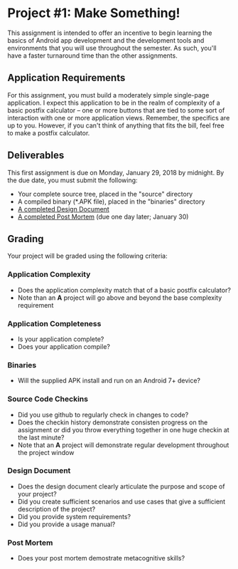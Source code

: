 # Project #1: Make Something!
This assignment is intended to offer an incentive to begin learning the basics of Android app development and the development tools and environments that you will use throughout the semester.  As such, you'll have a faster turnaround time than the other assignments.  

## Application Requirements
For this assignment, you must build a moderately simple single-page application.  I expect this application to be in the realm of complexity of a basic postfix calculator – one or more buttons that are tied to some sort of interaction with one or more application views.  Remember, the specifics are up to you.  However, if you can't think of anything that fits the bill, feel free to make a postfix calculator.

## Deliverables
This first assignment is due on Monday, January 29, 2018 by midnight.  By the due date, you must submit the following:
* Your complete source tree, placed in the "source" directory
* A compiled binary (*.APK file), placed in the "binaries" directory
* [A completed Design Document](./DesignDocument.md)
* [A completed Post Mortem](./PostMortem.md) (due one day later; January 30)

## Grading
Your project will be graded using the following criteria:

### Application Complexity
* Does the application complexity match that of a basic postfix calculator?  
* Note than an **A** project will go above and beyond the base complexity requirement

### Application Completeness
* Is your application complete?
* Does your application compile?

### Binaries
* Will the supplied APK install and run on an Android 7+ device?

### Source Code Checkins
* Did you use github to regularly check in changes to code?
* Does the checkin history demonstrate consisten progress on the assignment or did you throw everything together in one huge checkin at the last minute?
* Note that an **A** project will demonstrate regular development throughout the project window

### Design Document
* Does the design document clearly articulate the purpose and scope of your project?
* Did you create sufficient scenarios and use cases that give a sufficient description of the project?
* Did you provide system requirements?
* Did you provide a usage manual?

### Post Mortem
* Does your post mortem demostrate metacognitive skills?
